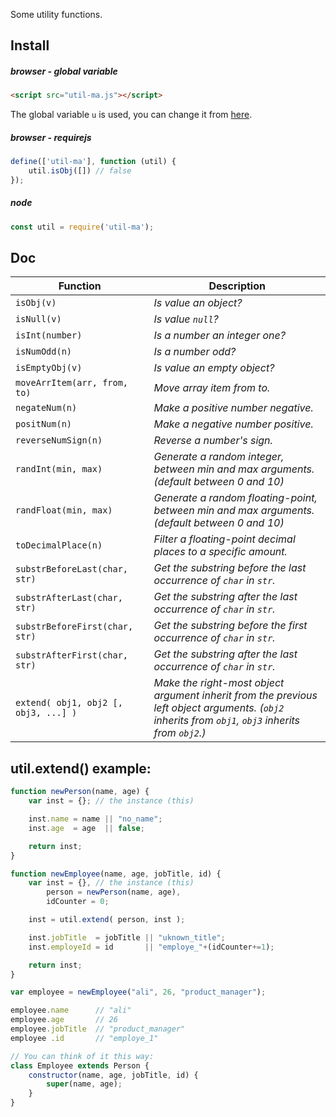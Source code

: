 Some utility functions.
## Install

##### browser - global variable
```html
<script src="util-ma.js"></script>
```
The global variable `u` is used, you can change it from [here](https://github.com/m-ahmadi/util/blob/master/util-ma.js#L8).

##### browser - requirejs
```javascript
define(['util-ma'], function (util) {
    util.isObj([]) // false
});
```

##### node
```javascript
const util = require('util-ma');
```

## Doc
Function | Description
-------|------------
`isObj(v)`                             | *Is value an object?*
`isNull(v)`                            | *Is value `null`?*
`isInt(number)`                        | *Is a number an integer one?*
`isNumOdd(n)`                          | *Is a number odd?*
`isEmptyObj(v)`                        | *Is value an empty object?*
`moveArrItem(arr, from, to)`           | *Move array item from to.*
`negateNum(n)`                         | *Make a positive number negative.*
`positNum(n)`                          | *Make a negative number positive.*
`reverseNumSign(n)`                    | *Reverse a number's sign.*
`randInt(min, max)`                    | *Generate a random integer, between min and max arguments. (default between 0 and 10)*
`randFloat(min, max)`                  | *Generate a random floating-point, between min and max arguments. (default between 0 and 10)*
`toDecimalPlace(n)`                    | *Filter a floating-point decimal places to a specific amount.*
`substrBeforeLast(char, str)`          | *Get the substring before the last occurrence of `char` in `str`.*
`substrAfterLast(char, str)`           | *Get the substring after the last occurrence of `char` in `str`.*
`substrBeforeFirst(char, str)`         | *Get the substring before the first occurrence of `char` in `str`.*
`substrAfterFirst(char, str)`          | *Get the substring after the last occurrence of `char` in `str`.*
`extend( obj1, obj2 [, obj3, ...] )`   | *Make the right-most object argument inherit from the previous left object arguments. (`obj2` inherits from `obj1`, `obj3` inherits from `obj2`.)*

## util.extend() example:
```javascript
function newPerson(name, age) {
    var inst = {}; // the instance (this)

    inst.name = name || "no_name";
    inst.age  = age  || false;

    return inst;
}

function newEmployee(name, age, jobTitle, id) {
    var inst = {}, // the instance (this)
        person = newPerson(name, age),
        idCounter = 0;

    inst = util.extend( person, inst );

    inst.jobTitle  = jobTitle || "uknown_title";
    inst.employeId = id       || "employe_"+(idCounter+=1);

    return inst;
}

var employee = newEmployee("ali", 26, "product_manager");

employee.name      // "ali"
employee.age       // 26
employee.jobTitle  // "product_manager"
employee .id       // "employe_1"

// You can think of it this way:
class Employee extends Person {
    constructor(name, age, jobTitle, id) {
        super(name, age);
    }
}
```